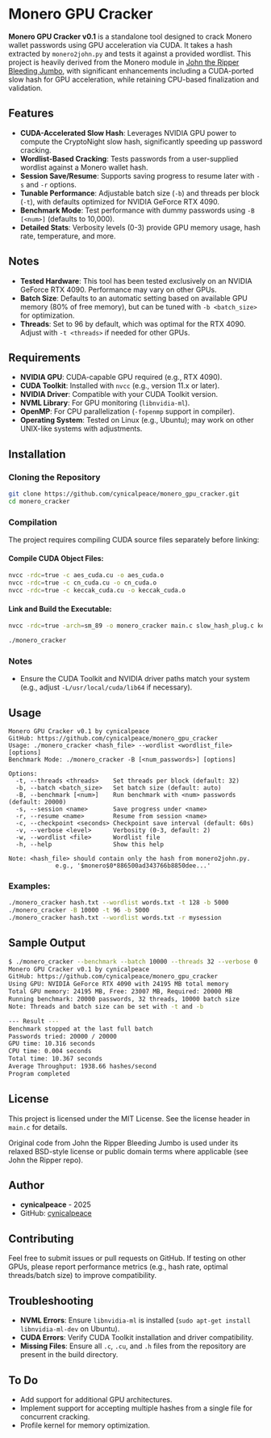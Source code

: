 # Monero GPU Cracker

**Monero GPU Cracker v0.1** is a standalone tool designed to crack Monero wallet passwords using GPU acceleration via CUDA. It takes a hash extracted by `monero2john.py` and tests it against a provided wordlist. This project is heavily derived from the Monero module in [John the Ripper Bleeding Jumbo](https://github.com/openwall/john), with significant enhancements including a CUDA-ported slow hash for GPU acceleration, while retaining CPU-based finalization and validation.

## Features
- **CUDA-Accelerated Slow Hash**: Leverages NVIDIA GPU power to compute the CryptoNight slow hash, significantly speeding up password cracking.
- **Wordlist-Based Cracking**: Tests passwords from a user-supplied wordlist against a Monero wallet hash.
- **Session Save/Resume**: Supports saving progress to resume later with `-s` and `-r` options.
- **Tunable Performance**: Adjustable batch size (`-b`) and threads per block (`-t`), with defaults optimized for NVIDIA GeForce RTX 4090.
- **Benchmark Mode**: Test performance with dummy passwords using `-B [<num>]` (defaults to 10,000).
- **Detailed Stats**: Verbosity levels (0-3) provide GPU memory usage, hash rate, temperature, and more.

## Notes
- **Tested Hardware**: This tool has been tested exclusively on an NVIDIA GeForce RTX 4090. Performance may vary on other GPUs.
- **Batch Size**: Defaults to an automatic setting based on available GPU memory (80% of free memory), but can be tuned with `-b <batch_size>` for optimization.
- **Threads**: Set to 96 by default, which was optimal for the RTX 4090. Adjust with `-t <threads>` if needed for other GPUs.

## Requirements
- **NVIDIA GPU**: CUDA-capable GPU required (e.g., RTX 4090).
- **CUDA Toolkit**: Installed with `nvcc` (e.g., version 11.x or later).
- **NVIDIA Driver**: Compatible with your CUDA Toolkit version.
- **NVML Library**: For GPU monitoring (`libnvidia-ml`).
- **OpenMP**: For CPU parallelization (`-fopenmp` support in compiler).
- **Operating System**: Tested on Linux (e.g., Ubuntu); may work on other UNIX-like systems with adjustments.

## Installation

### Cloning the Repository
```bash
git clone https://github.com/cynicalpeace/monero_gpu_cracker.git
cd monero_cracker
```

### Compilation
The project requires compiling CUDA source files separately before linking:

#### Compile CUDA Object Files:
```bash
nvcc -rdc=true -c aes_cuda.cu -o aes_cuda.o
nvcc -rdc=true -c cn_cuda.cu -o cn_cuda.o
nvcc -rdc=true -c keccak_cuda.cu -o keccak_cuda.o
```

#### Link and Build the Executable:
```bash
nvcc -rdc=true -arch=sm_89 -o monero_cracker main.c slow_hash_plug.c keccak_plug.c chacha_plug.c blake256_plug.c groestl_plug.c jh_plug.c skein.c oaes_lib_plug.c KeccakSponge.c KeccakF-1600-opt64.c common.c memory.c misc.c aes_cuda.o keccak_cuda.o cn_cuda.o -Xcompiler -fopenmp -I. -I./mbedtls -lcudart -L/usr/local/cuda/lib64 -L/usr/lib/nvidia -lnvidia-ml

./monero_cracker
```

### Notes
- Ensure the CUDA Toolkit and NVIDIA driver paths match your system (e.g., adjust `-L/usr/local/cuda/lib64` if necessary).

## Usage
```
Monero GPU Cracker v0.1 by cynicalpeace
GitHub: https://github.com/cynicalpeace/monero_gpu_cracker
Usage: ./monero_cracker <hash_file> --wordlist <wordlist_file> [options]
Benchmark Mode: ./monero_cracker -B [<num_passwords>] [options]

Options:
  -t, --threads <threads>    Set threads per block (default: 32)
  -b, --batch <batch_size>   Set batch size (default: auto)
  -B, --benchmark [<num>]    Run benchmark with <num> passwords (default: 20000)
  -s, --session <name>       Save progress under <name>
  -r, --resume <name>        Resume from session <name>
  -c, --checkpoint <seconds> Checkpoint save interval (default: 60s)
  -v, --verbose <level>      Verbosity (0-3, default: 2)
  -w, --wordlist <file>      Wordlist file
  -h, --help                 Show this help

Note: <hash_file> should contain only the hash from monero2john.py.
             e.g., '$monero$0*886500ad343766b8850dee...'
```

### Examples:
```bash
./monero_cracker hash.txt --wordlist words.txt -t 128 -b 5000
./monero_cracker -B 10000 -t 96 -b 5000
./monero_cracker hash.txt --wordlist words.txt -r mysession
```

## Sample Output
```bash
$ ./monero_cracker --benchmark --batch 10000 --threads 32 --verbose 0
Monero GPU Cracker v0.1 by cynicalpeace
GitHub: https://github.com/cynicalpeace/monero_gpu_cracker
Using GPU: NVIDIA GeForce RTX 4090 with 24195 MB total memory
Total GPU memory: 24195 MB, Free: 23007 MB, Required: 20000 MB
Running benchmark: 20000 passwords, 32 threads, 10000 batch size
Note: Threads and batch size can be set with -t and -b

--- Result ---
Benchmark stopped at the last full batch
Passwords tried: 20000 / 20000
GPU time: 10.316 seconds
CPU time: 0.004 seconds
Total time: 10.367 seconds
Average Throughput: 1938.66 hashes/second
Program completed
```

## License
This project is licensed under the MIT License. See the license header in `main.c` for details.

Original code from John the Ripper Bleeding Jumbo is used under its relaxed BSD-style license or public domain terms where applicable (see John the Ripper repo).

## Author
- **cynicalpeace** - 2025
- GitHub: [cynicalpeace](https://github.com/cynicalpeace)


## Contributing

Feel free to submit issues or pull requests on GitHub. If testing on other GPUs, please report performance metrics (e.g., hash rate, optimal threads/batch size) to improve compatibility.

## Troubleshooting

- **NVML Errors**: Ensure `libnvidia-ml` is installed (`sudo apt-get install libnvidia-ml-dev` on Ubuntu).
- **CUDA Errors**: Verify CUDA Toolkit installation and driver compatibility.
- **Missing Files**: Ensure all `.c`, `.cu`, and `.h` files from the repository are present in the build directory.

## To Do

- Add support for additional GPU architectures.
- Implement support for accepting multiple hashes from a single file for concurrent cracking.
- Profile kernel for memory optimization.
